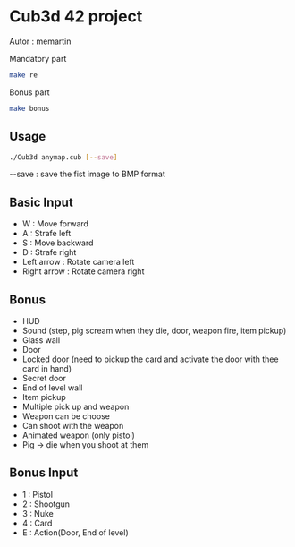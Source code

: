 # Cub3d 42 project

Autor : memartin

Mandatory part
```bash
make re
```
Bonus part
```bash
make bonus
```

## Usage
```bash
./Cub3d anymap.cub [--save]
```

--save : save the fist image to BMP format

## Basic Input

 - W : Move forward
 - A : Strafe left
 - S : Move backward
 - D : Strafe right
 - Left arrow : Rotate camera left
 - Right arrow : Rotate camera right

## Bonus

 - HUD
 - Sound (step, pig scream when they die, door, weapon fire, item pickup)
 - Glass wall
 - Door
 - Locked door (need to pickup the card and activate the door with thee card in hand)
 - Secret door
 - End of level wall
 - Item pickup
 - Multiple pick up and weapon
 - Weapon can be choose
 - Can shoot with the weapon
 - Animated weapon (only pistol)
 - Pig -> die when you shoot at them

## Bonus Input
 - 1 : Pistol
 - 2 : Shootgun
 - 3 : Nuke
 - 4 : Card
 - E : Action(Door, End of level)

